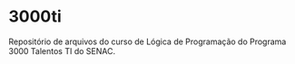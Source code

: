 # 3000ti
Repositório de arquivos do curso de Lógica de Programação do Programa 3000 Talentos TI do SENAC.
